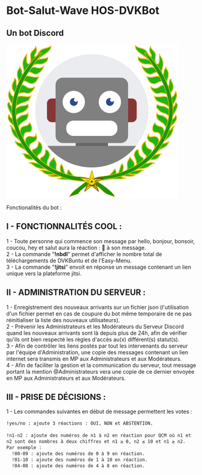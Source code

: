 # Bot-Salut-Wave HOS-DVKBot  
## Un bot Discord  
![Ceci est un bot](Laurels_bot.png)  
    
Fonctionalités du bot :  

__I - FONCTIONNALITÉS COOL :__  
------------------------------
   1 - Toute personne qui commence son message par hello, bonjour, bonsoir, coucou, hey et salut aura la réaction : 👋 à son message.  
   2 - La commande "**!nbdl**" permet d'afficher le nombre total de téléchargements de DVKBuntu et de l'Easy-Menu.  
   3 - La commande "**!jitsi**" envoit en réponse un message contenant un lien unique vers la plateforme jitsi.

    
__II - ADMINISTRATION DU SERVEUR :__    
------------------------------------ 
   1 - Enregistrement des nouveaux arrivants sur un fichier json (l'utilisation d'un fichier permet en cas de coupure du bot même temporaire de ne pas réinitialiser la liste des nouveaux utilisateurs).  
   2 - Prévenir les Administrateurs et les Modérateurs du Serveur Discord quand les nouveaux arrivants sont là depuis plus de 24h, afin de vérifier qu'ils ont bien respecté les règles d'accès au(x) différent(s) statut(s).  
   3 - Afin de contrôler les liens postés par tout les intervenants du serveur par l'équipe d'Administration, une copie des messages contenant un lien internet sera transmis en MP aux Administrateurs et aux Modérateurs.  
   4 - Afin de faciliter la gestion et la communication du serveur, tout message portant la mention @Administrateurs vera une copie de ce dernier envoyée en MP aux Administrateurs et aux Modérateurs. 

    
__III - PRISE DE DÉCISIONS :__  
------------------------------
   1 - Les commandes suivantes en début de message permettent les votes :  

    !yes/no : ajoute 3 réactions : OUI, NON et ABSTENTION.

    !n1-n2 : ajoute des numéros de n1 à n2 en réaction pour QCM où n1 et n2 sont des nombres à deux chiffres et n1 ≥ 0, n2 ≤ 10 et n1 ≥ n2.
    Par exemple :
      !00-09 : ajoute des numéros de 0 à 9 en réaction.
      !01-10 : ajoute des numéros de 1 à 10 en réaction.
      !04-08 : ajoute des numéros de 4 à 8 en réaction.
